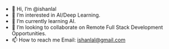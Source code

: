 - 👋 Hi, I’m @ishanlal
- 👀 I’m interested in AI/Deep Learning.
- 🌱 I’m currently learning AI.
- 💞️ I’m looking to collaborate on Remote Full Stack Development Opportunities.
- 📫 How to reach me Email: ishanlal@gmail.com

<!---
ishanlal/ishanlal is a ✨ special ✨ repository because its `README.md` (this file) appears on your GitHub profile.
You can click the Preview link to take a look at your changes.
--->
